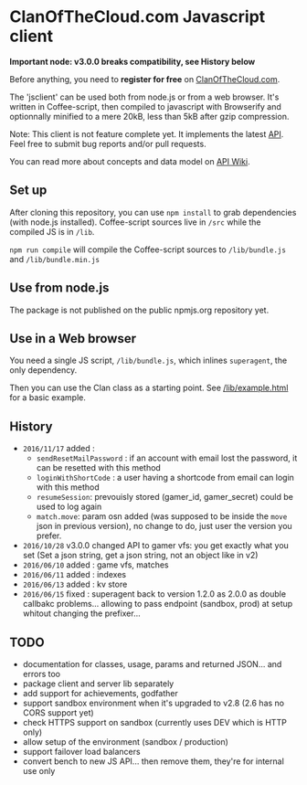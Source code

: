 # ClanOfTheCloud.com Javascript client

**Important node: v3.0.0 breaks compatibility, see History below**

Before anything, you need to **register for free** on [ClanOfTheCloud.com](http://account.clanofthecloud.com).

The 'jsclient' can be used both from node.js or from a web browser. It's written in Coffee-script, then compiled to
javascript with Browserify and optionnally minified to a mere 20kB, less than 5kB after gzip compression.

Note: This client is not feature complete yet. It implements the latest [API](http://docs.clanofthecloud.apiary.io/#).
Feel free to submit bug reports and/or pull requests.

You can read more about concepts and data model on [API Wiki](https://github.com/clanofthecloud/api/wiki).

## Set up

After cloning this repository, you can use `npm install` to grab dependencies (with node.js installed).
Coffee-script sources live in `/src` while the compiled JS is in `/lib`.

`npm run compile` will compile the Coffee-script sources to `/lib/bundle.js` and `/lib/bundle.min.js`

## Use from node.js

The package is not published on the public npmjs.org repository yet.

## Use in a Web browser

You need a single JS script, `/lib/bundle.js`, which inlines `superagent`, the only dependency.

Then you can use the Clan class as a starting point. See [/lib/example.html](https://github.com/clanofthecloud/javascript-client/blob/master/lib/example.html)
for a basic example.

## History

- `2016/11/17` added :
	- `sendResetMailPassword` : if an account with email lost the password, it can be resetted with this method 
	- `loginWithShortCode` : a user having a shortcode from email can login with this method
	- `resumeSession`: prevouisly stored (gamer_id, gamer_secret) could be used to log again
	- `match.move`: param osn added (was supposed to be inside the `move` json in previous version), no change to do, just user the version you prefer. 
- `2016/10/28` v3.0.0 changed API to gamer vfs: you get exactly what you set (Set a json string, get a json string, not an object like in v2)
- `2016/06/10` added : game vfs, matches
- `2016/06/11` added : indexes
- `2016/06/13` added : kv store 
- `2016/06/15` fixed : superagent back to version 1.2.0 as 2.0.0 as double callbakc problems...
			 allowing to pass endpoint (sandbox, prod) at setup whitout changing the prefixer...

## TODO

- documentation for classes, usage, params and returned JSON... and errors too
- package client and server lib separately
- add support for achievements, godfather
- support sandbox environment when it's upgraded to v2.8 (2.6 has no CORS support yet)
- check HTTPS support on sandbox (currently uses DEV which is HTTP only)
- allow setup of the environment (sandbox / production)
- support failover load balancers
- convert bench to new JS API... then remove them, they're for internal use only
